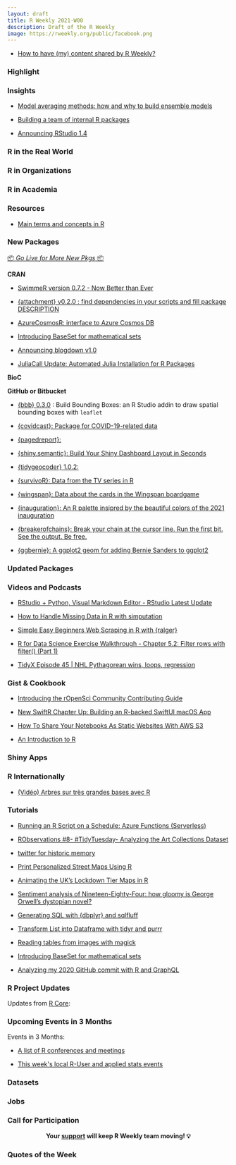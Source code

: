 ```yaml
---
layout: draft
title: R Weekly 2021-W00
description: Draft of the R Weekly
image: https://rweekly.org/public/facebook.png
---
```



+ [How to have (my) content shared by R Weekly?](https://github.com/rweekly/rweekly.org#how-to-have-my-content-shared-by-r-weekly)


###  Highlight



### Insights

+ [Model averaging methods: how and why to build ensemble models](https://www.mm218.dev/posts/2021/01/model-averaging/)

+ [Building a team of internal R packages](https://emilyriederer.netlify.app/post/team-of-packages/)

+ [Announcing RStudio 1.4](https://blog.rstudio.com/2021/01/19/announcing-rstudio-1-4/)

### R in the Real World



###  R in Organizations



###  R in Academia



###  Resources

+ [Main terms and concepts in R](https://gitlab.com/stragu/DSH/-/blob/master/R/terminology.md)

###  New Packages

<p class="added-hostname"><a href="https://rweekly.org/live" target="_blank" class="externalLink">📦 <i>Go Live for More New Pkgs</i> 📦</a></p>

**CRAN**

+ [SwimmeR version 0.7.2 - Now Better than Ever](https://pilgrim.netlify.app/post/2021-01-20-swimmer-version-0-7-2-now-better-than-ever/)

+ [{attachment} v0.2.0 : find dependencies in your scripts and fill package DESCRIPTION](https://rtask.thinkr.fr/attachment-cran-v0-2-0-find-dependencies/)

+ [AzureCosmosR: interface to Azure Cosmos DB](https://blog.revolutionanalytics.com/2021/01/azurecosmosr-interface-to-azure-cosmos-db.html)

+ [Introducing BaseSet for mathematical sets](https://ropensci.org/blog/2021/01/19/introducing-baseset/)

+ [Announcing blogdown v1.0](https://blog.rstudio.com/2021/01/18/blogdown-v1.0/)

+ [JuliaCall Update: Automated Julia Installation for R Packages](https://www.stochasticlifestyle.com/juliacall-update-automated-julia-installation-for-r-packages/)

**BioC**



**GitHub or Bitbucket**

+ [{bbb} 0.3.0](https://github.com/baslat/bbb) : Build Bounding Boxes: an R Studio addin to draw spatial bounding boxes with `leaflet`

+ [{covidcast}: Package for COVID-19-related data](https://statisticaloddsandends.wordpress.com/2021/01/21/covidcast-package-for-covid-19-related-data/)

+ [{pagedreport}: ](https://rfortherestofus.com/2021/01/announcing-pagedreport/)

+ [{shiny.semantic}: Build Your Shiny Dashboard Layout in Seconds](https://appsilon.com/shiny-semantic-grid/)

+ [{tidygeocoder} 1.0.2: ](https://jessecambon.github.io/2021/01/18/tidygeocoder-1-0-2.html)

+ [{survivoR}: Data from the TV series in R](http://gradientdescending.com/survivor-data-from-the-tv-series-in-r/)

+ [{wingspan}: Data about the cards in the Wingspan boardgame](https://coolbutuseless.github.io/2021/01/18/introducing-wingspan-data-about-the-cards-in-the-wingspan-boardgame/)

+ [{inauguration}: An R palette insipred by the beautiful colors of the 2021 inauguration](https://github.com/ciannabp/inauguration)

+ [{breakerofchains}: Break your chain at the cursor line. Run the first bit. See the output. Be free.](https://github.com/MilesMcBain/breakerofchains)

+ [{ggbernie}: A ggplot2 geom for adding Bernie Sanders to ggplot2](https://github.com/R-CoderDotCom/ggbernie)

### Updated Packages



###  Videos and Podcasts

+ [RStudio + Python, Visual Markdown Editor - RStudio Latest Update](https://www.programmingwithr.com/rstudio-python-visual-markdown-editor-rstudio-latest-update/)

+ [How to Handle Missing Data in R with simputation](https://www.business-science.io/code-tools/2021/01/19/handle-missing-data.html)

+ [Simple Easy Beginners Web Scraping in R with {ralger}](https://www.programmingwithr.com/simple-easy-beginners-web-scraping-in-r-with-ralger/)

+ [R for Data Science Exercise Walkthrough - Chapter 5.2: Filter rows with filter() (Part 1)](https://www.youtube.com/watch?v=6KWhm_Stcp8)

+ [TidyX Episode 45 | NHL Pythagorean wins, loops, regression](https://www.youtube.com/watch?v=OoFc6Qk1tdY)

### Gist & Cookbook

+ [Introducing the rOpenSci Community Contributing Guide](https://ropensci.org/blog/2021/01/20/contributing-guide/)

+ [New SwiftR Chapter Up: Building an R-backed SwiftUI macOS App](https://rud.is/b/2021/01/16/new-swiftr-chapter-up-building-an-r-backed-swiftui-macos-app/)

+ [How To Share Your Notebooks As Static Websites With AWS S3](https://predictivehacks.com/how-to-share-your-notebooks-as-static-websites-with-aws-s3/)

+ [An Introduction to R](https://intro2r.com/)

### Shiny Apps



### R Internationally

+ [(Vidéo) Arbres sur très grandes bases avec R](http://tutoriels-data-mining.blogspot.com/2021/01/video-arbres-sur-tres-grandes-bases.html)

###  Tutorials

+ [Running an R Script on a Schedule: Azure Functions (Serverless)](https://blog.rmhogervorst.nl/blog/2021/01/22/running-an-r-script-on-a-schedule-azure-functions-serverless/)

+ [RObservations #8- #TidyTuesday- Analyzing the Art Collections Dataset](https://bensstats.wordpress.com/2021/01/19/robservations-8-tidytuesday-analyzing-the-art-collections-dataset/)

+ [twitter for historic memory](https://www.jtimm.net/2021/01/20/historic-memory/)

+ [Print Personalized Street Maps Using R](https://taraskaduk.com/posts/2021-01-18-print-street-maps/)

+ [Animating the UK’s Lockdown Tier Maps in R](https://dylansjanderson.medium.com/animating-the-uks-lockdown-tier-maps-in-r-4944b2d141e)

+ [Sentiment analysis of Nineteen-Eighty-Four: how gloomy is George Orwell’s dystopian novel?](http://rforjournalists.com/2021/01/17/sentiment-analysis-of-nineteen-eighty-four-how-gloomy-is-orwell/)

+ [Generating SQL with {dbplyr} and sqlfluff](https://emilyriederer.netlify.app/post/sql-generation/)

+ [Transform List into Dataframe with tidyr and purrr](https://henrywang.nl/transform-list-into-dataframe-with-tidyr-and-purrr/)

+ [Reading tables from images with magick](https://themockup.blog/posts/2021-01-18-reading-tables-from-images-with-magick/)

+ [Introducing BaseSet for mathematical sets](https://ropensci.org/blog/2021/01/19/introducing-baseset/)

+ [Analyzing my 2020 GitHub commit with R and GraphQL](https://frie.codes/posts/analyzing-commits-graphql-r/)

<!--<div class="post-more-begin></div><div class="post-more-end"></div>-->

###  R Project Updates

Updates from [R Core](http://developer.r-project.org/blosxom.cgi/R-devel/NEWS):


###  Upcoming Events in 3 Months

Events in 3 Months:


+ [A list of R conferences and meetings](https://jumpingrivers.github.io/meetingsR/events.html)

+ [This week's local R-User and applied stats events](https://community.rstudio.com/c/irl)


### Datasets

### Jobs




###  Call for Participation


<p class="hide-support added-hostname support-rweekly" style="text-align: center;font-weight: bold;">Your <a class="non-visited externalLink" href="https://www.patreon.com/rweekly" onclick="pas(this)">support</a> will keep R Weekly team moving! 💡</p>

###  Quotes of the Week


